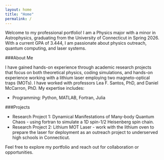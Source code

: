 ```yaml
---
layout: home
title: "Home"
permalink: /
---
```


Welcome to my professional portfolio! I am a Physics major with a minor in Astrophysics, graduating from the University of Connecticut in Spring 2026. With a current GPA of 3.444, I am passionate about physics outreach, quantum computing, and laser systems.

###About Me

I have gained hands-on experience through academic research projects that focus on both theoretical physics, coding simulations, and hands-on experience working with a lithium laser employing two magneto-optical traps (MOTs). I have worked with professors Lea F. Santos, PhD, and Daniel McCarron, PhD. My expertise includes:

- Programming: Python, MATLAB, Fortran, Julia

###Projects

- Research Project 1: Dynamical Manifestations of Many-body Quantum Chaos - using fortran to simulate a 1D spin-1/2 Heisenberg spin chain.
- Research Project 2: Lithium MOT Laser - work with the lithium oven to prepare the laser for deployment as an outreach project to underserved high schools in Connecticut.

Feel free to explore my portfolio and reach out for collaboration or opportunities.
